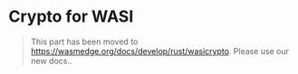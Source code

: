 # Crypto for WASI

> This part has been moved to  <https://wasmedge.org/docs/develop/rust/wasicrypto>. Please use our new docs..
